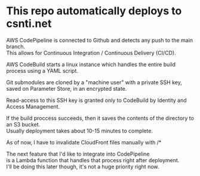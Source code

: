 # This repo automatically deploys to csnti.net

AWS CodePipeline is connected to Github and detects any push to the main branch.<br/>
This allows for Continuous Integration / Continuous Delivery (CI/CD).

AWS CodeBuild starts a linux instance which handles the entire build process using a YAML script.<br/>

Git submodules are cloned by a "machine user" with a private SSH key,<br/>
saved on Parameter Store, in an encrypted state.

Read-access to this SSH key is granted only to CodeBuild by Identity and Access Management.<br/>

If the build proccess succeeds, then it saves the contents of the directory to an S3 bucket.<br/>
Usually deployment takes about 10-15 minutes to complete.<br/>

As of now, I have to invalidate CloudFront files manually with /* <br/>

The next feature that I'd like to integrate into CodePipeline<br/>
is a Lambda function that handles that process right after deployment.<br/>
I'll be doing this later though, it's not a huge priority right now.
